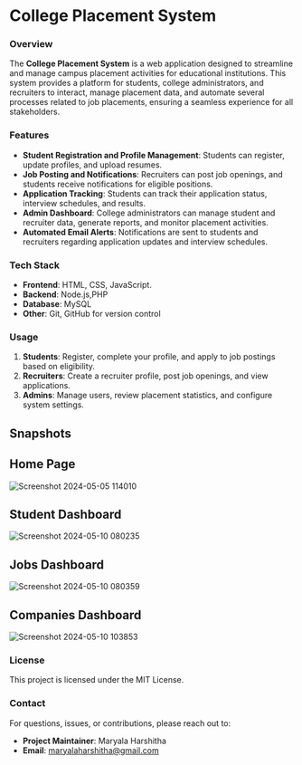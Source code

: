 
# College Placement System

### Overview
The **College Placement System** is a web application designed to streamline and manage campus placement activities for educational institutions. This system provides a platform for students, college administrators, and recruiters to interact, manage placement data, and automate several processes related to job placements, ensuring a seamless experience for all stakeholders.

### Features
- **Student Registration and Profile Management**: Students can register, update profiles, and upload resumes.
- **Job Posting and Notifications**: Recruiters can post job openings, and students receive notifications for eligible positions.
- **Application Tracking**: Students can track their application status, interview schedules, and results.
- **Admin Dashboard**: College administrators can manage student and recruiter data, generate reports, and monitor placement activities.
- **Automated Email Alerts**: Notifications are sent to students and recruiters regarding application updates and interview schedules.

### Tech Stack
- **Frontend**: HTML, CSS, JavaScript.
- **Backend**: Node.js,PHP
- **Database**:  MySQL
- **Other**: Git, GitHub for version control


### Usage
1. **Students**: Register, complete your profile, and apply to job postings based on eligibility.
2. **Recruiters**: Create a recruiter profile, post job openings, and view applications.
3. **Admins**: Manage users, review placement statistics, and configure system settings.

Snapshots
---------

Home Page
---------
![Screenshot 2024-05-05 114010](https://github.com/user-attachments/assets/aedf2838-ba04-4af3-a5f9-fa0366732069)

Student Dashboard
-----------
![Screenshot 2024-05-10 080235](https://github.com/user-attachments/assets/1039dc75-c4cb-4aa8-9532-b1b0cdcc838d)

Jobs Dashboard
------------
![Screenshot 2024-05-10 080359](https://github.com/user-attachments/assets/1ac12fe8-9525-41aa-88f3-cae8ecf5974a)

Companies Dashboard
-----------
![Screenshot 2024-05-10 103853](https://github.com/user-attachments/assets/0da9c809-3972-485e-8bf6-7309721f6f17)


### License
This project is licensed under the MIT License.

### Contact
For questions, issues, or contributions, please reach out to:
- **Project Maintainer**: Maryala Harshitha
- **Email**: maryalaharshitha@gmail.com
